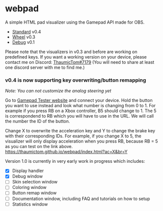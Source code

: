 # webpad
A simple HTML pad visualizer using the Gamepad API made for OBS. 
- [Standard](https://thaumictom.github.io/webpad/index.html) v0.4
- [Wheel](https://thaumictom.github.io/webpad/wheel.html) v0.3
- [Debug](https://thaumictom.github.io/webpad/debug.html) v0.1

Please note that the visualizers in v0.3 and before are working on predefined keys.
If you want a working version on your device, please contact me on Discord: [ThaumicTom#7179](https://discord.gg/Trackmania) (You will need to share at least one discord server with me to find me.)

### v0.4 is now supporting key overwriting/button remapping
*Note: You can not customize the analog steering yet*

Go to [Gamepad Tester website](https://gamepad-tester.com) and connect your device. Hold the button you want to use instead and look what number is changing from 0 to 1. For example if you press RB on a Xbox controller, B5 should change to 1. The 5 is correspondend to RB which you will have to use in the URL. We will call the number the ID of the button.

Change X to overwrite the acceleration key and Y to change the brake key with their corresponding IDs. For example, if you change X to 5, the visualizer will only display acceleration when you press RB, because RB = 5 as you can test on the link above. 
https://thaumictom.github.io/webpad/index.html?ac=X&br=Y
    

Version 1.0 is currently in very early work in progress which includes:
- [x] Display handler
- [x] Debug window
- [ ] Skin selection window
- [ ] Coloring window
- [ ] Button remap window
- [ ] Documentation window, including FAQ and tutorials on how to setup
- [ ] Statistics window
